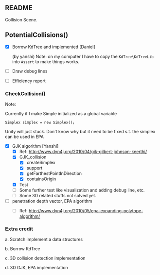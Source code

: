 ## README

Collision Scene.

## PotentialCollisions()


- [x] Borrow KdTree and implemented [Daniel]

  (by yanshi) Note: on my computer I have to copy the `KdTree\KdTreeLib` into `Assert`  to make things works. 

- [ ] Draw debug lines

- [ ] Efficiency report

### CheckCollision()

Note:

Currently if I make Simple initialized as a global variable

```
Simplex simplex = new Simplex();
```

Unity will just stuck. Don't know why but it need to be fixed s.t. the simplex can be used in EPA

- [x] GJK algorithm [Yanshi]
  - [x] Ref: http://www.dyn4j.org/2010/04/gjk-gilbert-johnson-keerthi/
  - [x] GJK_collision
    - [x] createSimplex
    - [x] support
    - [x] getFarthestPointInDirection
    - [x] containsOrigin
  - [x] Test
  - [ ] Some further test like visualization and  adding debug line, etc.
  - [ ] Some 3D related stuffs not solved yet.
- [ ] penetration depth vector, EPA algorithm
  - [ ] Ref: http://www.dyn4j.org/2010/05/epa-expanding-polytope-algorithm/





### Extra credit

a. Scratch implement a data structures



b. Borrow KdTree



c. 3D collision detection implementation



d. 3D GJK, EPA implementation

